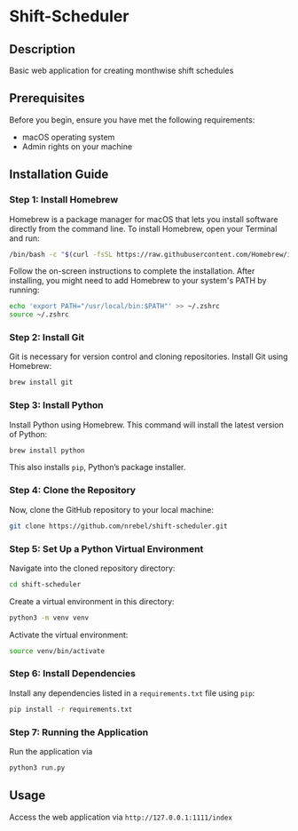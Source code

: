 # Shift-Scheduler
## Description
Basic web application for creating monthwise shift schedules

## Prerequisites
Before you begin, ensure you have met the following requirements:
- macOS operating system
- Admin rights on your machine

## Installation Guide

### Step 1: Install Homebrew
Homebrew is a package manager for macOS that lets you install software directly from the command line. To install Homebrew, open your Terminal and run:
```bash
/bin/bash -c "$(curl -fsSL https://raw.githubusercontent.com/Homebrew/install/HEAD/install.sh)"
```
Follow the on-screen instructions to complete the installation. After installing, you might need to add Homebrew to your system's PATH by running:
```bash
echo 'export PATH="/usr/local/bin:$PATH"' >> ~/.zshrc
source ~/.zshrc
```

### Step 2: Install Git
Git is necessary for version control and cloning repositories. Install Git using Homebrew:
```bash
brew install git
```

### Step 3: Install Python
Install Python using Homebrew. This command will install the latest version of Python:
```bash
brew install python
```
This also installs `pip`, Python’s package installer.

### Step 4: Clone the Repository
Now, clone the GitHub repository to your local machine:
```bash
git clone https://github.com/nrebel/shift-scheduler.git
```

### Step 5: Set Up a Python Virtual Environment
Navigate into the cloned repository directory:
```bash
cd shift-scheduler
```
Create a virtual environment in this directory:
```bash
python3 -m venv venv
```
Activate the virtual environment:
```bash
source venv/bin/activate
```

### Step 6: Install Dependencies
Install any dependencies listed in a `requirements.txt` file using `pip`:
```bash
pip install -r requirements.txt
```

### Step 7: Running the Application
Run the application via
```bash
python3 run.py
```

## Usage
Access the web application via ```http://127.0.0.1:1111/index```

